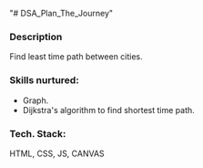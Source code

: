 "# DSA_Plan_The_Journey" 



### Description
Find least time path between cities.

### Skills nurtured:
  - Graph.
  - Dijkstra's algorithm to find shortest time path.

### Tech. Stack:
HTML, CSS, JS, CANVAS